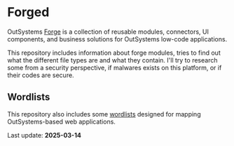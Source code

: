 # Forged

OutSystems [Forge](https://www.outsystems.com/forge/list) is a collection of reusable modules, connectors, UI components, and business solutions for OutSystems low-code applications.

This repository includes information about forge modules, tries to find out what the different file types are and what they contain.
I'll try to research some from a security perspective, if malwares exists on this platform, or if their codes are secure. 

## Wordlists
This repository also includes some [wordlists](./wordlists) designed for mapping OutSystems-based web applications.

Last update: **2025-03-14**